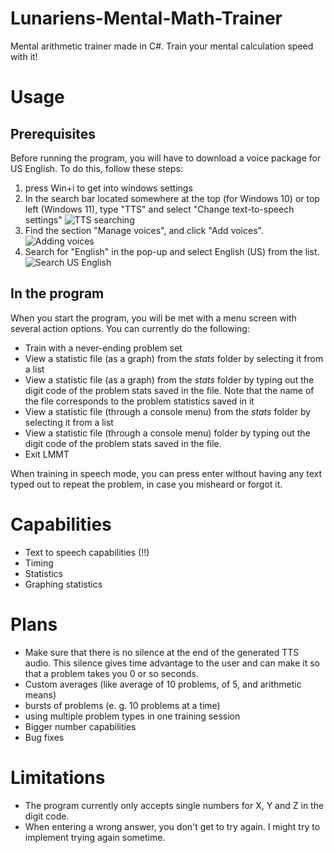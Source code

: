# Lunariens-Mental-Math-Trainer
Mental arithmetic trainer made in C#. Train your mental calculation speed with it!

# Usage
## Prerequisites
Before running the program, you will have to download a voice package for US English. To do this, follow these steps:
1. press Win+i to get into windows settings
2. In the search bar located somewhere at the top (for Windows 10) or top left (Windows 11), type "TTS" and select "Change text-to-speech settings"
![TTS searching](/README%20images/LMMT%20voice%20install%20guide.png)
3. Find the section "Manage voices", and click "Add voices".
![Adding voices](/README%20images/LMMT%20add%20voices.png)
4. Search for "English" in the pop-up and select English (US) from the list.
![Search US English](/README%20images/search%20for%20english.png)
## In the program
When you start the program, you will be met with a menu screen with several action options. You can currently do the following:
* Train with a never-ending problem set
* View a statistic file (as a graph) from the *stats* folder by selecting it from a list
* View a statistic file (as a graph) from the *stats* folder by typing out the digit code of the problem stats saved in the file. Note that the name of the file corresponds to the problem statistics saved in it
* View a statistic file (through a console menu) from the *stats* folder by selecting it from a list
* View a statistic file (through a console menu) folder by typing out the digit code of the problem stats saved in the file.
* Exit LMMT

When training in speech mode, you can press enter without having any text typed out to repeat the problem, in case you misheard or forgot it.





# Capabilities
* Text to speech capabilities (!!)
* Timing
* Statistics
* Graphing statistics

# Plans
* Make sure that there is no silence at the end of the generated TTS audio. This silence gives time advantage to the user and can make it so that a problem takes you 0 or so seconds.
* Custom averages (like average of 10 problems, of 5, and arithmetic means)
* bursts of problems (e. g. 10 problems at a time)
* using multiple problem types in one training session
* Bigger number capabilities
* Bug fixes

# Limitations
* The program currently only accepts single numbers for X, Y and Z in the digit code.
* When entering a wrong answer, you don't get to try again. I might try to implement trying again sometime.
